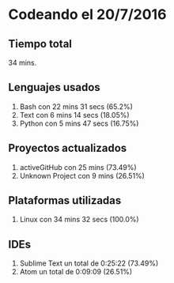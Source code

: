 # Codeando el 20/7/2016

## Tiempo total
34 mins.

## Lenguajes usados
1. Bash con 22 mins 31 secs (65.2%)
1. Text con 6 mins 14 secs (18.05%)
1. Python con 5 mins 47 secs (16.75%)

## Proyectos actualizados
1. activeGitHub con 25 mins (73.49%)
1. Unknown Project con 9 mins (26.51%)

## Plataformas utilizadas
1. Linux con 34 mins 32 secs (100.0%)

## IDEs
1. Sublime Text un total de 0:25:22 (73.49%)
1. Atom un total de 0:09:09 (26.51%)
